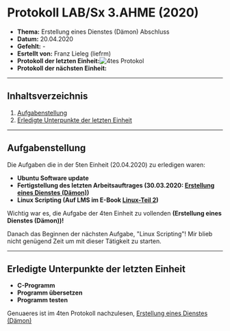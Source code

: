 # Protokoll LAB/Sx 3.AHME (2020)

* **Thema:** Erstellung eines Dienstes (Dämon) Abschluss 
* **Datum:** 20.04.2020
* **Gefehlt:** -
* **Esrtellt von:** Franz Lieleg (liefrm)
* **Protokoll der letzten Einheit:**![4tes Protokol]()
* **Protokoll der nächsten Einheit:**

------------------------------------------------------------------------------------------------------------------------
## Inhaltsverzeichnis 

1) [Aufgabenstellung](#aufgabenstellung)
1) [Erledigte Unterpunkte der letzten Einheit](#erledigte-unterpunkte-der-letzten-einheit)

---------------------------------------------------------------------------------------------------------------------------
## Aufgabenstellung

Die Aufgaben die in der 5ten Einheit (20.04.2020) zu erledigen waren:

   * **Ubuntu Software update**
   * **Fertigstellung des letzten Arbeitsauftrages (30.03.2020: [Erstellung eines Dienstes (Dämon)](https://github.com/HTLMechatronics/m17-3ahme-la1-sx/blob/liefrm17/SxLab%20Protokolle/protokoll-4_liefrm17_2020-3-30.md))**
   * **Linux Scripting (Auf LMS im E-Book [Linux-Teil 2](https://lms.at/dotlrn/classes/informatik/610437.3AHME_LA1SX.19_20/xolrn/9F2714A93B69A.symlink?resource_id=0-420357452&m=view#155470740))**

Wichtig war es, die Aufgabe der 4ten Einheit zu vollenden **(Erstellung eines Dienstes (Dämon))!**

Danach das Beginnen der nächsten Aufgabe, "Linux Scripting"! Mir blieb nicht genügend Zeit um mit dieser Tätigkeit zu starten.

------------------------------------------------------------------------------------------------------------------------------------
## Erledigte Unterpunkte der letzten Einheit

   * **C-Programm**
   * **Programm übersetzen**
   * **Programm testen**

Genuaeres ist im 4ten Protokoll nachzulesen, [Erstellung eines Dienstes (Dämon)](https://github.com/HTLMechatronics/m17-3ahme-la1-sx/blob/liefrm17/SxLab%20Protokolle/protokoll-4_liefrm17_2020-3-30.md)
